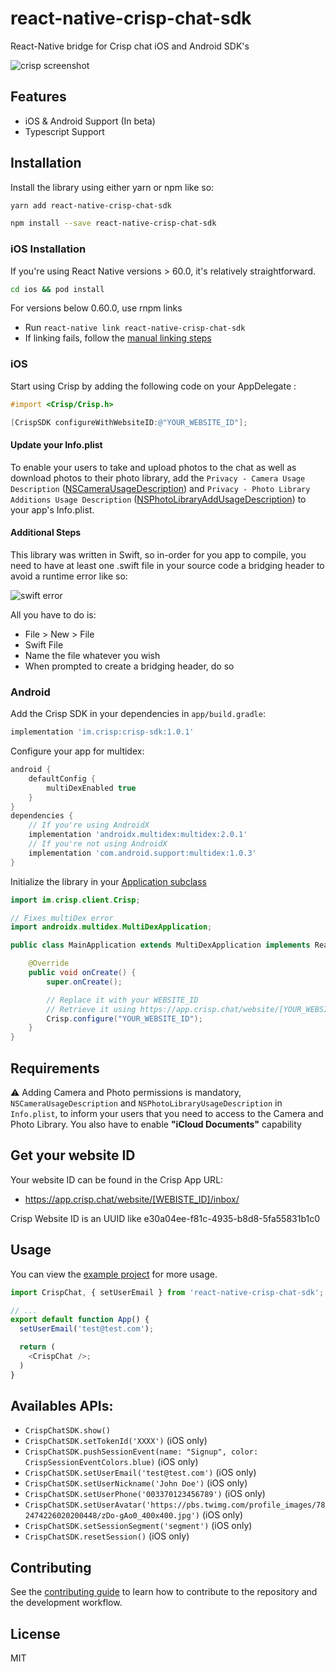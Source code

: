 # react-native-crisp-chat-sdk

React-Native bridge for Crisp chat iOS and Android SDK&#39;s

![crisp screenshot](./screenshot.png)

## Features

- iOS & Android Support (In beta)
- Typescript Support

## Installation

Install the library using either yarn or npm like so:

```sh
yarn add react-native-crisp-chat-sdk
```

```sh
npm install --save react-native-crisp-chat-sdk
```

### iOS Installation

If you're using React Native versions > 60.0, it's relatively straightforward.

```sh
cd ios && pod install
```

For versions below 0.60.0, use rnpm links

- Run `react-native link react-native-crisp-chat-sdk`
- If linking fails, follow the
  [manual linking steps](https://facebook.github.io/react-native/docs/linking-libraries-ios.html#manual-linking)

### iOS

Start using Crisp by adding the following code on your AppDelegate :

```objective-c
#import <Crisp/Crisp.h>

[CrispSDK configureWithWebsiteID:@"YOUR_WEBSITE_ID"];
```

#### Update your Info.plist

To enable your users to take and upload photos to the chat as well as download photos to their photo library, add the
`Privacy - Camera Usage Description` ([NSCameraUsageDescription](https://developer.apple.com/documentation/bundleresources/information_property_list/nscamerausagedescription)) and `Privacy - Photo Library Additions Usage Description` ([NSPhotoLibraryAddUsageDescription](https://developer.apple.com/documentation/bundleresources/information_property_list/nsphotolibraryaddusagedescription)) to your app's Info.plist.

#### Additional Steps

This library was written in Swift, so in-order for you app to compile, you need to have at least one .swift file in your source code a bridging header to avoid a runtime error like so:

![swift error](./swift-error.png)

All you have to do is:

- File > New > File
- Swift File
- Name the file whatever you wish
- When prompted to create a bridging header, do so

### Android

Add the Crisp SDK in your dependencies in `app/build.gradle`:

```groovy
implementation 'im.crisp:crisp-sdk:1.0.1'
```

Configure your app for multidex:

```groovy
android {
    defaultConfig {
        multiDexEnabled true
    }
}
dependencies {
    // If you're using AndroidX
    implementation 'androidx.multidex:multidex:2.0.1'
    // If you're not using AndroidX
    implementation 'com.android.support:multidex:1.0.3'
}
```

Initialize the library in your [Application subclass](https://github.com/facebook/react-native/blob/master/template/android/app/src/main/java/com/helloworld/MainApplication.java)

```java
import im.crisp.client.Crisp;

// Fixes multiDex error
import androidx.multidex.MultiDexApplication;

public class MainApplication extends MultiDexApplication implements ReactApplication {

    @Override
    public void onCreate() {
        super.onCreate();

        // Replace it with your WEBSITE_ID
        // Retrieve it using https://app.crisp.chat/website/[YOUR_WEBSITE_ID]/
        Crisp.configure("YOUR_WEBSITE_ID");
    }
}
```

## Requirements

⚠️ Adding Camera and Photo permissions is mandatory, `NSCameraUsageDescription` and `NSPhotoLibraryUsageDescription` in `Info.plist`, to inform your users that you need to access to the Camera and Photo Library. You also have to enable **"iCloud Documents"** capability

## Get your website ID

Your website ID can be found in the Crisp App URL:

- https://app.crisp.chat/website/[WEBISTE_ID]/inbox/

Crisp Website ID is an UUID like e30a04ee-f81c-4935-b8d8-5fa55831b1c0

## Usage

You can view the [example project](./example/src/App.tsx) for more usage.

```js
import CrispChat, { setUserEmail } from 'react-native-crisp-chat-sdk';

// ...
export default function App() {
  setUserEmail('test@test.com');

  return (
    <CrispChat />;
  )
}
```

## Availables APIs:

- `CrispChatSDK.show()`
- `CrispChatSDK.setTokenId('XXXX')` (iOS only)
- `CrispChatSDK.pushSessionEvent(name: "Signup", color: CrispSessionEventColors.blue)` (iOS only)
- `CrispChatSDK.setUserEmail('test@test.com')` (iOS only)
- `CrispChatSDK.setUserNickname('John Doe')` (iOS only)
- `CrispChatSDK.setUserPhone('003370123456789')` (iOS only)
- `CrispChatSDK.setUserAvatar('https://pbs.twimg.com/profile_images/782474226020200448/zDo-gAo0_400x400.jpg')` (iOS only)
- `CrispChatSDK.setSessionSegment('segment')` (iOS only)
- `CrispChatSDK.resetSession()` (iOS only)

## Contributing

See the [contributing guide](CONTRIBUTING.md) to learn how to contribute to the repository and the development workflow.

## License

MIT
